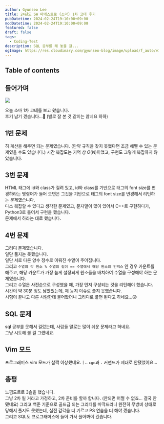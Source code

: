 ```yaml
---
author: Gyunseo Lee
title: 24년도 SW 마에스트로 (소마) 1차 코테 후기
pubDatetime: 2024-02-24T19:10:00+09:00
modDatetime: 2024-02-24T19:10:00+09:00
featured: false
draft: false
tags:
  - Coding-Test
description: SQL 공부를 해 놓을 걸...
ogImage: https://res.cloudinary.com/gyunseo-blog/image/upload/f_auto/v1708837709/image_tedlzi.png
---
```


## Table of contents

## 들어가며

![](https://res.cloudinary.com/gyunseo-blog/image/upload/f_auto/v1708837709/image_tedlzi.png)

오늘 소마 1차 코테를 보고 왔습니다.  
후기 남기 겠습니다...🥲 (별로 잘 본 것 같지는 않네요 하하)

## 1번 문제

히 계산을 해주면 되는 문제였습니다. (만약 규칙을 찾지 못했다면 조금 해맬 수 있는 문제였을 수도 있습니다.)
시간 복잡도는 기억 상 $O(N)$이었고, 구현도 그렇게 복잡하지 않았습니다.

## 3번 문제

HTML 태그에 id와 class가 걸려 있고, id와 class를 기반으로 태그의 font size를 변경하라는 명령어가 들어 오면은 그것을 기반으로 태그의 font size를 변경해서 리턴하는 문제였습니다.  
다소 복잡할 수 있다고 생각한 문제였고, 문자열이 많이 있어서 C++로 구현하다가, Python3로 틀어서 구현을 했습니다.  
문제에서 하라는 대로 했습니다.

## 4번 문제

그리디 문제였습니다.  
일단 풀지는 못했습니다.  
일단 서로 다른 양수 정수로 이뤄진 수열이 주어집니다.  
그리고 `수열의 각 원소 % 수열의 길이 == 수열에서 해당 원소의 인덱스` 인 경우 카운트를 해주고, 해당 카운트가 가장 높게 설정되게 원소들을 배치하여 수열을 구성해야 하는 문제였습니다.  
그리고 수열은 사전순으로 구성했을 때, 가장 먼저 구성되는 것을 리턴해야 했습니다.  
시간이 약 30분 정도 남았었는데, 제 능지 이슈로 풀지 못했습니다.  
시험이 끝나고 다른 사람한테 물어봤더니 그리디로 풀면 된다고 하네요...😥

## SQL 문제

sql 공부를 못해서 걸렀는데, 사람들 말로는 많이 쉬운 문제라고 하네요.  
그냥 시도해 볼 걸 그랬네요.

## Vim 모드

프로그래머스 vim 모드가 살짝 이상했네요.ㅣ.. `cgn`과 `.` 커맨드가 제대로 안됐었어요...

## 총평

느낌도르로 3솔을 했습니다.  
그냥 2차 될 거라고 가정하고, 2차 준비를 할까 합니다. (안되면 어쩔 수 없죠... 결국 안됐네요)
그리고 백준 기준으로 골드급 되는 그리디를 마딱드리니 완전히 무방비 상태로 당해서 풀지도 못했는데, 실전 감각을 더 기르고 PS 연습을 더 해야 겠습니다.  
그리고 SQL도 프로그래머스에 들어 가서 풀어봐야 겠습니다.
